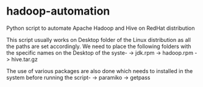 # hadoop-automation
Python script to automate Apache Hadoop and Hive on RedHat distribution


This script usually works on Desktop folder of the Linux distribution as all the paths are set accordingly.
We need to place the following folders with the specific names on the Desktop of the syste-
-> jdk.rpm
-> hadoop.rpm
-> hive.tar.gz


The use of various packages are also done which needs to installed in the system before running the script-
-> paramiko
-> getpass
